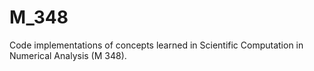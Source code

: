 # M_348
Code implementations of concepts learned in Scientific Computation in Numerical Analysis (M 348).